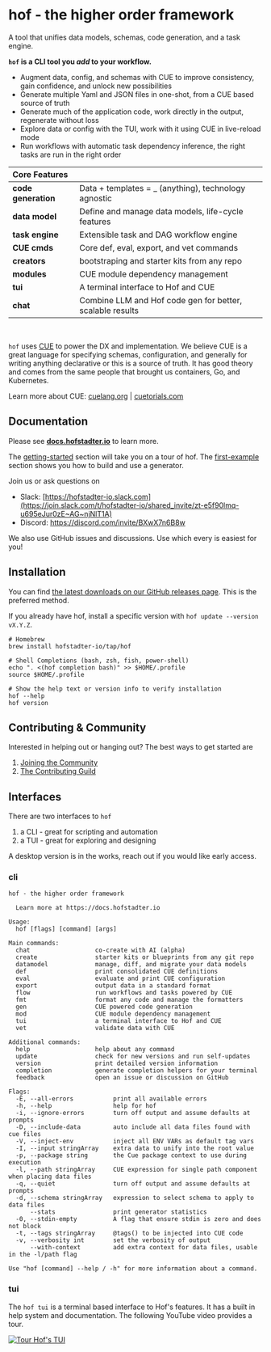 # hof - the higher order framework

A tool that unifies data models, schemas, code generation, and a task engine.

__`hof` is a CLI tool you *add* to your workflow.__

- Augment data, config, and schemas with CUE to improve consistency, gain confidence, and unlock new possibilities
- Generate multiple Yaml and JSON files in one-shot, from a CUE based source of truth
- Generate much of the application code, work directly in the output, regenerate without loss
- Explore data or config with the TUI, work with it using CUE in live-reload mode
- Run workflows with automatic task dependency inference, the right tasks are run in the right order


| Core Features | |
|:---                    |:-- |
| __code generation__    | Data + templates = _ (anything), technology agnostic |
| __data model__         | Define and manage data models, life-cycle features |
| __task engine__        | Extensible task and DAG workflow engine |
| __CUE cmds__           | Core def, eval, export, and vet commands |
| __creators__           | bootstraping and starter kits from any repo |
| __modules__            | CUE module dependency management |
| __tui__                | A terminal interface to Hof and CUE |
| __chat__               | Combine LLM and Hof code gen for better, scalable results |

<br>

`hof` uses [CUE](https://cuelang.org) to power the DX and implementation.
We believe CUE is a great language for specifying schemas, configuration, and generally
for writing anything declarative or this is a source of truth.
It has good theory and comes from the same people that brought us containers, Go, and Kubernetes.

<!-- something about osurce of thuth, unified abstraction later, interoperablility... -->

Learn more about CUE: [cuelang.org](https://cuelang.org) | [cuetorials.com](https://cuetorials.com)


## Documentation

Please see __[docs.hofstadter.io](https://docs.hofstadter.io)__ to learn more.

The [getting-started](https://docs.hofstadter.io/getting-started/) section will take you on a tour of hof.
The [first-example](https://docs.hofstadter.io/first-example/) section shows you how to build and use a generator.

Join us or ask questions on

- Slack: [https://hofstadter-io.slack.com](https://join.slack.com/t/hofstadter-io/shared_invite/zt-e5f90lmq-u695eJur0zE~AG~njNlT1A)
- Discord: https://discord.com/invite/BXwX7n6B8w

We also use GitHub issues and discussions. Use which every is easiest for you!


## Installation

You can find [the latest downloads on our GitHub releases page](https://github.com/hofstadter-io/hof/releases).
This is the preferred method.

If you already have hof, install a specific version with `hof update --version vX.Y.Z`.

```shell
# Homebrew
brew install hofstadter-io/tap/hof

# Shell Completions (bash, zsh, fish, power-shell)
echo ". <(hof completion bash)" >> $HOME/.profile
source $HOME/.profile

# Show the help text or version info to verify installation
hof --help
hof version
```


## Contributing & Community

Interested in helping out or hanging out? The best ways to get started are

1. [Joining the Community](https://docs.hofstadter.io/help-and-support/#community/)
1. [The Contributing Guild](https://docs.hofstadter.io/contributing/)


## Interfaces 

There are two interfaces to `hof`

1. a CLI - great for scripting and automation
2. a TUI - great for exploring and designing

A desktop version is in the works, reach out if you would like early access.

### cli

```
hof - the higher order framework

  Learn more at https://docs.hofstadter.io

Usage:
  hof [flags] [command] [args]

Main commands:
  chat                  co-create with AI (alpha)
  create                starter kits or blueprints from any git repo
  datamodel             manage, diff, and migrate your data models
  def                   print consolidated CUE definitions
  eval                  evaluate and print CUE configuration
  export                output data in a standard format
  flow                  run workflows and tasks powered by CUE
  fmt                   format any code and manage the formatters
  gen                   CUE powered code generation
  mod                   CUE module dependency management
  tui                   a terminal interface to Hof and CUE
  vet                   validate data with CUE

Additional commands:
  help                  help about any command
  update                check for new versions and run self-updates
  version               print detailed version information
  completion            generate completion helpers for your terminal
  feedback              open an issue or discussion on GitHub

Flags:
  -E, --all-errors           print all available errors
  -h, --help                 help for hof
  -i, --ignore-errors        turn off output and assume defaults at prompts
  -D, --include-data         auto include all data files found with cue files
  -V, --inject-env           inject all ENV VARs as default tag vars
  -I, --input stringArray    extra data to unify into the root value
  -p, --package string       the Cue package context to use during execution
  -l, --path stringArray     CUE expression for single path component when placing data files
  -q, --quiet                turn off output and assume defaults at prompts
  -d, --schema stringArray   expression to select schema to apply to data files
      --stats                print generator statistics
  -0, --stdin-empty          A flag that ensure stdin is zero and does not block
  -t, --tags stringArray     @tags() to be injected into CUE code
  -v, --verbosity int        set the verbosity of output
      --with-context         add extra context for data files, usable in the -l/path flag

Use "hof [command] --help / -h" for more information about a command.
```

### tui

The `hof tui` is a terminal based interface to Hof's features.
It has a built in help system and documentation.
The following YouTube video provides a tour.


[![Tour Hof's TUI](http://img.youtube.com/vi/XNBqBWO4y08/0.jpg)](http://www.youtube.com/watch?v=XNBqBWO4y08 "Hof TUI Overview")

